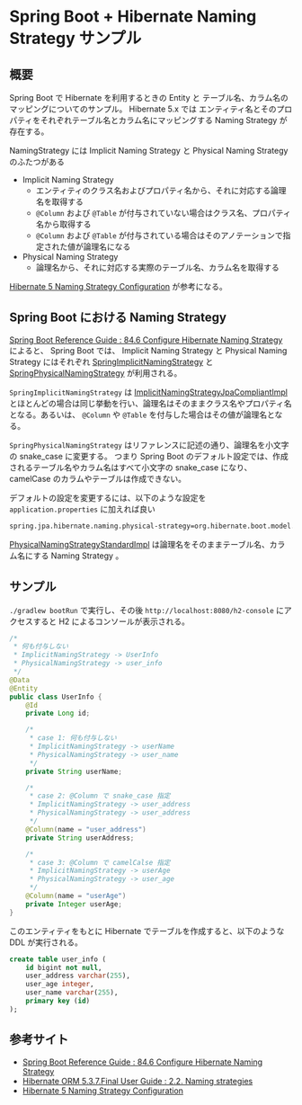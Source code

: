 # Spring Boot + Hibernate Naming Strategy サンプル

## 概要

Spring Boot で Hibernate を利用するときの Entity と テーブル名、カラム名のマッピングについてのサンプル。
Hibernate 5.x では エンティティ名とそのプロパティをそれぞれテーブル名とカラム名にマッピングする Naming Strategy が存在する。

NamingStrategy には Implicit Naming Strategy と Physical Naming Strategy のふたつがある

- Implicit Naming Strategy
    - エンティティのクラス名およびプロパティ名から、それに対応する論理名を取得する
    - `@Column` および `@Table` が付与されていない場合はクラス名、プロパティ名から取得する
    - `@Column` および `@Table` が付与されている場合はそのアノテーションで指定された値が論理名になる
- Physical Naming Strategy
    - 論理名から、それに対応する実際のテーブル名、カラム名を取得する

[Hibernate 5 Naming Strategy Configuration](https://www.baeldung.com/hibernate-naming-strategy) が参考になる。

## Spring Boot における Naming Strategy

[Spring Boot Reference Guide : 84.6 Configure Hibernate Naming Strategy](https://docs.spring.io/spring-boot/docs/2.1.1.RELEASE/reference/htmlsingle/#howto-configure-hibernate-naming-strategy) によると、
Spring Boot では、 Implicit Naming Strategy と Physical Naming Strategy にはそれぞれ [SpringImplicitNamingStrategy](https://github.com/spring-projects/spring-boot/blob/v2.1.1.RELEASE/spring-boot-project/spring-boot/src/main/java/org/springframework/boot/orm/jpa/hibernate/SpringImplicitNamingStrategy.java) と [SpringPhysicalNamingStrategy](https://github.com/spring-projects/spring-boot/blob/v2.1.1.RELEASE/spring-boot-project/spring-boot/src/main/java/org/springframework/boot/orm/jpa/hibernate/SpringPhysicalNamingStrategy.java) が利用される。

`SpringImplicitNamingStrategy` は [ImplicitNamingStrategyJpaCompliantImpl](https://github.com/hibernate/hibernate-orm/blob/5.3.7/hibernate-core/src/main/java/org/hibernate/boot/model/naming/ImplicitNamingStrategyJpaCompliantImpl.java) とほとんどの場合は同じ挙動を行い、論理名はそのままクラス名やプロパティ名となる。あるいは、 `@Column` や `@Table` を付与した場合はその値が論理名となる。

`SpringPhysicalNamingStrategy` はリファレンスに記述の通り、論理名を小文字の snake_case に変更する。
つまり Spring Boot のデフォルト設定では、作成されるテーブル名やカラム名はすべて小文字の snake_case になり、 camelCase のカラムやテーブルは作成できない。

デフォルトの設定を変更するには、以下のような設定を `application.properties` に加えれば良い

```bash
spring.jpa.hibernate.naming.physical-strategy=org.hibernate.boot.model.naming.PhysicalNamingStrategyStandardImpl
```

[PhysicalNamingStrategyStandardImpl](https://github.com/hibernate/hibernate-orm/blob/5.3.7/hibernate-core/src/main/java/org/hibernate/boot/model/naming/PhysicalNamingStrategyStandardImpl.java) は論理名をそのままテーブル名、カラム名にする Naming Strategy 。

## サンプル

`./gradlew bootRun` で実行し、その後 `http://localhost:8080/h2-console` にアクセスすると H2 によるコンソールが表示される。

```java
/*
 * 何も付与しない
 * ImplicitNamingStrategy -> UserInfo
 * PhysicalNamingStrategy -> user_info
 */
@Data
@Entity
public class UserInfo {
    @Id
    private Long id;

    /*
     * case 1: 何も付与しない
     * ImplicitNamingStrategy -> userName
     * PhysicalNamingStrategy -> user_name
     */
    private String userName;

    /*
     * case 2: @Column で snake_case 指定
     * ImplicitNamingStrategy -> user_address
     * PhysicalNamingStrategy -> user_address
     */
    @Column(name = "user_address")
    private String userAddress;

    /*
     * case 3: @Column で camelCalse 指定
     * ImplicitNamingStrategy -> userAge
     * PhysicalNamingStrategy -> user_age
     */
    @Column(name = "userAge")
    private Integer userAge;
}
```

このエンティティをもとに Hibernate でテーブルを作成すると、以下のような DDL が実行される。

```sql
create table user_info (
    id bigint not null,
    user_address varchar(255),
    user_age integer,
    user_name varchar(255),
    primary key (id)
);
```

## 参考サイト

- [Spring Boot Reference Guide : 84.6 Configure Hibernate Naming Strategy](https://docs.spring.io/spring-boot/docs/2.1.1.RELEASE/reference/htmlsingle/#howto-configure-hibernate-naming-strategy)
- [Hibernate ORM 5.3.7.Final User Guide : 2.2. Naming strategies](https://docs.jboss.org/hibernate/orm/5.3/userguide/html_single/Hibernate_User_Guide.html#naming)
- [Hibernate 5 Naming Strategy Configuration](https://www.baeldung.com/hibernate-naming-strategy)
